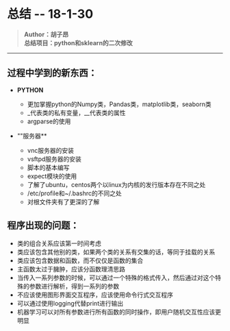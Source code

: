 # 总结 -- 18-1-30

> **Author：胡子昂** </br>
> **总结项目：python和sklearn的二次修改**
---

## 过程中学到的新东西：

- **PYTHON**
  - 更加掌握python的Numpy类，Pandas类，matplotlib类，seaborn类
  - _代表类的私有变量，__代表类的属性
  - argparse的使用

- ""服务器**
  - vnc服务器的安装
  - vsftpd服务器的安装
  - 脚本的基本编写
  - expect模块的使用
  - 了解了ubuntu，centos两个以linux为内核的发行版本存在不同之处
  - /etc/profile和~/.bashrc的不同之处
  - 对根文件夹有了更深的了解

## 程序出现的问题：

- 类的组合关系应该第一时间考虑
- 类应该包含其他别的类，如果两个类的关系有交集的话，等同于挂载的关系
- 类应该包含数据和函数，而不仅仅是函数的集合
- 主函数太过于臃肿，应该分函数理清思路
- 当传入一系列参数的时候，可以通过一个特殊的格式传入，然后通过对这个特殊的参数进行解析，得到一系列的参数
- 不应该使用图形界面交互程序，应该使用命令行式交互程序
- 可以通过使用logging代替print进行输出
- 机器学习可以对所有参数进行所有函数的同时操作，即用户随机交互性应该更明显